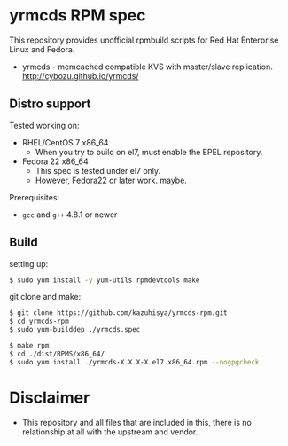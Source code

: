 #  yrmcds RPM spec

This repository provides unofficial rpmbuild scripts for Red Hat Enterprise Linux and Fedora.

- yrmcds - memcached compatible KVS with master/slave replication. http://cybozu.github.io/yrmcds/


## Distro support

Tested working on:

- RHEL/CentOS 7 x86_64
    - When you try to build on el7, must enable the EPEL repository.
- Fedora 22 x86_64
    - This spec is tested under el7 only.
    - However, Fedora22 or later work. maybe.

Prerequisites:

- `gcc` and `g++` 4.8.1 or newer


## Build

setting up:

```bash
$ sudo yum install -y yum-utils rpmdevtools make
```

git clone and make:

```bash
$ git clone https://github.com/kazuhisya/yrmcds-rpm.git
$ cd yrmcds-rpm
$ sudo yum-builddep ./yrmcds.spec
```

```bash
$ make rpm
$ cd ./dist/RPMS/x86_64/
$ sudo yum install ./yrmcds-X.X.X-X.el7.x86_64.rpm --nogpgcheck
```

# Disclaimer

- This repository and all files that are included in this, there is no relationship at all with the upstream and vendor.
